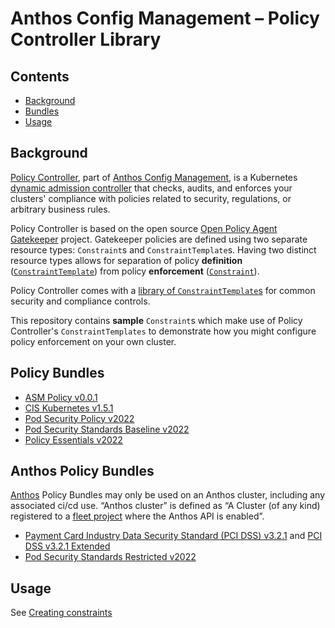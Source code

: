 # Anthos Config Management – Policy Controller Library

## Contents
- [Background](#background)
- [Bundles](#bundles)
- [Usage](#usage)

## Background

[Policy Controller](https://cloud.google.com/anthos-config-management/docs/concepts/policy-controller), part of [Anthos Config Management](https://cloud.google.com/anthos-config-management/), is a Kubernetes [dynamic admission controller](https://kubernetes.io/docs/reference/access-authn-authz/extensible-admission-controllers/) that checks, audits, and enforces your clusters' compliance with policies related to security, regulations, or arbitrary business rules.

Policy Controller is based on the open source [Open Policy Agent Gatekeeper](https://github.com/open-policy-agent/gatekeeper) project. Gatekeeper policies are defined using two separate resource types: `Constraint`s and `ConstraintTemplate`s. Having two distinct resource types allows for separation of policy **definition** ([`ConstraintTemplate`](https://cloud.google.com/anthos-config-management/docs/concepts/policy-controller#constraint_templates)) from policy **enforcement** ([`Constraint`](https://cloud.google.com/anthos-config-management/docs/concepts/policy-controller#constraints)).

Policy Controller comes with a [library of `ConstraintTemplate`s](https://cloud.google.com/anthos-config-management/docs/reference/constraint-template-library) for common security and compliance controls.

This repository contains **sample** `Constraint`s which make use of Policy Controller's `ConstraintTemplates` to demonstrate how you might configure policy enforcement on your own cluster.

## Policy Bundles

- [ASM Policy v0.0.1](./bundles/asm-policy-v0.0.1)
- [CIS Kubernetes v1.5.1](./bundles/cis-k8s-v1.5.1)
- [Pod Security Policy v2022](./bundles/psp-v2022)
- [Pod Security Standards Baseline v2022](./bundles/pss-baseline-v2022)
- [Policy Essentials v2022](./bundles/policy-essentials-v2022)

## Anthos Policy Bundles

[Anthos](https://cloud.google.com/anthos) Policy Bundles may only be used on an Anthos cluster, including any associated ci/cd use. “Anthos cluster” is defined as “A Cluster (of any kind) registered to a [fleet project](https://cloud.google.com/anthos/fleet-management/docs/fleet-concepts) where the Anthos API is enabled”.

- [Payment Card Industry Data Security Standard (PCI DSS) v3.2.1](./anthos-bundles/pci-dss-v3.2.1) and [PCI DSS v3.2.1 Extended](./anthos-bundles/pci-dss-v3.2.1-extended)
- [Pod Security Standards Restricted v2022](./anthos-bundles/pss-restricted-v2022)

## Usage

See [Creating constraints](https://cloud.google.com/anthos-config-management/docs/how-to/creating-constraints)
